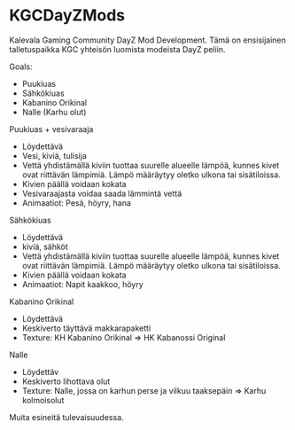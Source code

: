 # KGCDayZMods
Kalevala Gaming Community DayZ Mod Development.
Tämä on ensisijainen talletuspaikka KGC yhteisön luomista modeista DayZ peliin.

Goals:
- Puukiuas
- Sähkökiuas
- Kabanino Orikinal
- Nalle (Karhu olut)

Puukiuas + vesivaraaja
- Löydettävä
- Vesi, kiviä, tulisija
- Vettä yhdistämällä kiviin tuottaa suurelle alueelle lämpöä, kunnes kivet ovat riittävän lämpimiä. Lämpö määräytyy oletko ulkona tai sisätiloissa.
- Kivien päällä voidaan kokata
- Vesivaraajasta voidaa saada lämmintä vettä
- Animaatiot: Pesä, höyry, hana

Sähkökiuas
- Löydettävä
- kiviä, sähköt
- Vettä yhdistämällä kiviin tuottaa suurelle alueelle lämpöä, kunnes kivet ovat riittävän lämpimiä. Lämpö määräytyy oletko ulkona tai sisätiloissa.
- Kivien päällä voidaan kokata
- Animaatiot: Napit kaakkoo, höyry

Kabanino Orikinal
- Löydettävä
- Keskiverto täyttävä makkarapaketti
- Texture: KH Kabanino Orikinal => HK Kabanossi Original

Nalle
- Löydettäv
- Keskiverto lihottava olut
- Texture: Nalle, jossa on karhun perse ja vilkuu taaksepäin => Karhu kolmoisolut

Muita esineitä tulevaisuudessa.

